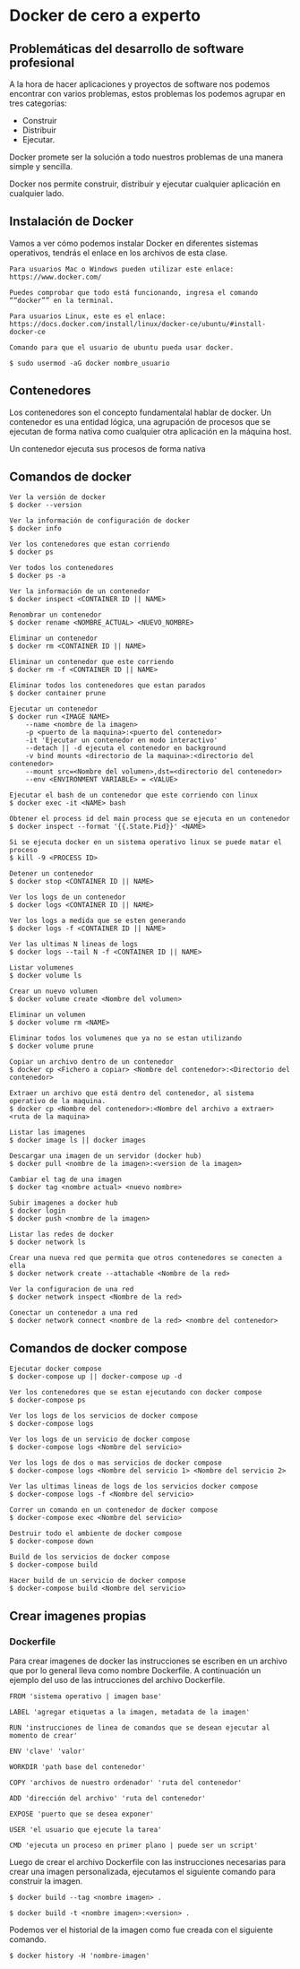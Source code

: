 # Docker de cero a experto

## Problemáticas del desarrollo de software profesional

A la hora de hacer aplicaciones y proyectos de software nos podemos encontrar con varios problemas, estos problemas los podemos agrupar en tres categorías:

- Construir
- Distribuir
- Ejecutar.

Docker promete ser la solución a todo nuestros problemas de una manera simple y sencilla.

Docker nos permite construir, distribuir y ejecutar cualquier aplicación en cualquier lado.

## Instalación de Docker

Vamos a ver cómo podemos instalar Docker en diferentes sistemas operativos, tendrás el enlace en los archivos de esta clase.

    Para usuarios Mac o Windows pueden utilizar este enlace:
    https://www.docker.com/

    Puedes comprobar que todo está funcionando, ingresa el comando ““docker”” en la terminal.

    Para usuarios Linux, este es el enlace:
    https://docs.docker.com/install/linux/docker-ce/ubuntu/#install-docker-ce

    Comando para que el usuario de ubuntu pueda usar docker.

    $ sudo usermod -aG docker nombre_usuario

## Contenedores

Los contenedores son el concepto fundamentalal hablar de docker. Un contenedor es una entidad lógica, una agrupación de procesos que se ejecutan de forma nativa como cualquier otra aplicación en la máquina host.

Un contenedor ejecuta sus procesos de forma nativa

## Comandos de docker

    Ver la versión de docker
    $ docker --version

    Ver la información de configuración de docker
    $ docker info

    Ver los contenedores que estan corriendo
    $ docker ps

    Ver todos los contenedores
    $ docker ps -a

    Ver la información de un contenedor
    $ docker inspect <CONTAINER ID || NAME>

    Renombrar un contenedor
    $ docker rename <NOMBRE_ACTUAL> <NUEVO_NOMBRE>

    Eliminar un contenedor
    $ docker rm <CONTAINER ID || NAME>

    Eliminar un contenedor que este corriendo
    $ docker rm -f <CONTAINER ID || NAME>

    Eliminar todos los contenedores que estan parados
    $ docker container prune

    Ejecutar un contenedor
    $ docker run <IMAGE NAME>
        --name <nombre de la imagen>
        -p <puerto de la maquina>:<puerto del contenedor>
        -it 'Ejecutar un contenedor en modo interactivo'
        --detach || -d ejecuta el contenedor en background
        -v bind mounts <directorio de la maquina>:<directorio del contenedor>
        --mount src=<Nombre del volumen>,dst=<directorio del contenedor>
        --env <ENVIRONMENT VARIABLE> = <VALUE>

    Ejecutar el bash de un contenedor que este corriendo con linux 
    $ docker exec -it <NAME> bash

    Obtener el process id del main process que se ejecuta en un contenedor
    $ docker inspect --format '{{.State.Pid}}' <NAME>

    Si se ejecuta docker en un sistema operativo linux se puede matar el proceso 
    $ kill -9 <PROCESS ID>

    Detener un contenedor
    $ docker stop <CONTAINER ID || NAME>

    Ver los logs de un contenedor
    $ docker logs <CONTAINER ID || NAME>

    Ver los logs a medida que se esten generando
    $ docker logs -f <CONTAINER ID || NAME>

    Ver las ultimas N lineas de logs
    $ docker logs --tail N -f <CONTAINER ID || NAME>

    Listar volumenes
    $ docker volume ls

    Crear un nuevo volumen
    $ docker volume create <Nombre del volumen>

    Eliminar un volumen
    $ docker volume rm <NAME>

    Eliminar todos los volumenes que ya no se estan utilizando
    $ docker volume prune

    Copiar un archivo dentro de un contenedor
    $ docker cp <Fichero a copiar> <Nombre del contenedor>:<Directorio del contenedor>

    Extraer un archivo que está dentro del contenedor, al sistema operativo de la maquina.
    $ docker cp <Nombre del contenedor>:<Nombre del archivo a extraer> <ruta de la maquina>

    Listar las imagenes
    $ docker image ls || docker images

    Descargar una imagen de un servidor (docker hub)
    $ docker pull <nombre de la imagen>:<version de la imagen>

    Cambiar el tag de una imagen
    $ docker tag <nombre actual> <nuevo nombre>

    Subir imagenes a docker hub
    $ docker login
    $ docker push <nombre de la imagen>

    Listar las redes de docker
    $ docker network ls

    Crear una nueva red que permita que otros contenedores se conecten a ella
    $ docker network create --attachable <Nombre de la red>

    Ver la configuracion de una red
    $ docker network inspect <Nombre de la red>

    Conectar un contenedor a una red
    $ docker network connect <nombre de la red> <nombre del contenedor>

## Comandos de docker compose

    Ejecutar docker compose
    $ docker-compose up || docker-compose up -d

    Ver los contenedores que se estan ejecutando con docker compose
    $ docker-compose ps

    Ver los logs de los servicios de docker compose
    $ docker-compose logs

    Ver los logs de un servicio de docker compose
    $ docker-compose logs <Nombre del servicio>

    Ver los logs de dos o mas servicios de docker compose
    $ docker-compose logs <Nombre del servicio 1> <Nombre del servicio 2>

    Ver las ultimas lineas de logs de los servicios docker compose
    $ docker-compose logs -f <Nombre del servicio>

    Correr un comando en un contenedor de docker compose
    $ docker-compose exec <Nombre del servicio>

    Destruir todo el ambiente de docker compose
    $ docker-compose down

    Build de los servicios de docker compose
    $ docker-compose build

    Hacer build de un servicio de docker compose
    $ docker-compose build <Nombre del servicio>

## Crear imagenes propias

### Dockerfile

Para crear imagenes de docker las instrucciones se escriben en un archivo que por lo general lleva como nombre Dockerfile. A continuación un ejemplo del uso de las intrucciones del archivo Dockerfile.

```
FROM 'sistema operativo | imagen base'

LABEL 'agregar etiquetas a la imagen, metadata de la imagen'

RUN 'instrucciones de linea de comandos que se desean ejecutar al momento de crear'

ENV 'clave' 'valor'

WORKDIR 'path base del contenedor'

COPY 'archivos de nuestro ordenador' 'ruta del contenedor'

ADD 'dirección del archivo' 'ruta del contenedor'

EXPOSE 'puerto que se desea exponer'

USER 'el usuario que ejecute la tarea'

CMD 'ejecuta un proceso en primer plano | puede ser un script'
```

Luego de crear el archivo Dockerfile con las instrucciones necesarias para crear una imagen personalizada, ejecutamos el siguiente comando para construir la imagen.

    $ docker build --tag <nombre imagen> .

    $ docker build -t <nombre imagen>:<version> .

Podemos ver el historial de la imagen como fue creada con el siguiente comando.

    $ docker history -H 'nombre-imagen'

